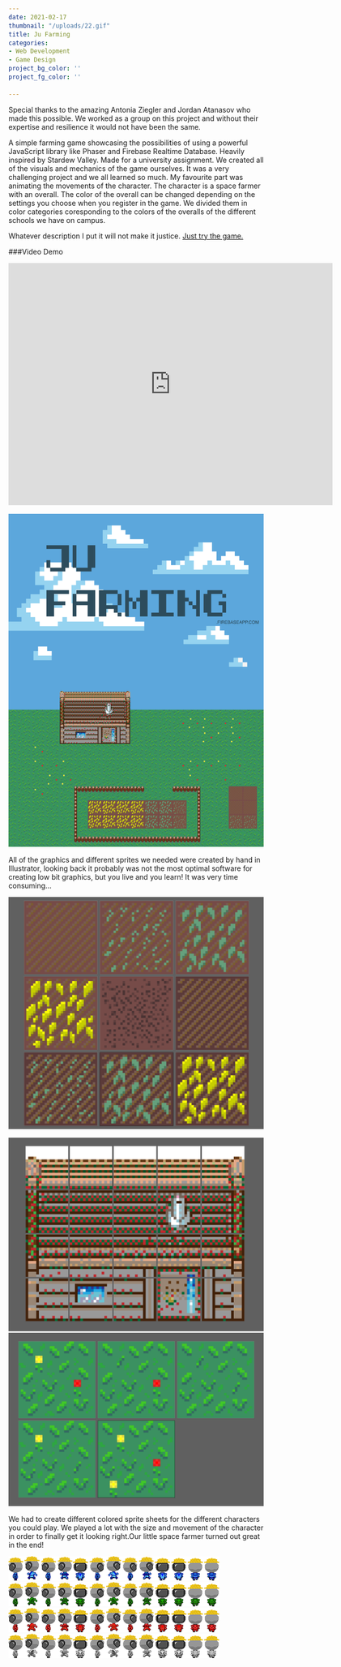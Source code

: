 ```yaml
---
date: 2021-02-17
thumbnail: "/uploads/22.gif"
title: Ju Farming
categories:
- Web Development
- Game Design
project_bg_color: ''
project_fg_color: ''

---
```

Special thanks to the amazing Antonia Ziegler and Jordan Atanasov who made this possible. We worked as a group on this project and without their expertise and resilience it would not have been the same.

A simple farming game showcasing the possibilities of using a powerful JavaScript library like Phaser and Firebase Realtime Database. Heavily inspired by Stardew Valley. Made for a university assignment. We created all of the visuals and mechanics of the game ourselves. It was a very challenging project and we all learned so much. My favourite part was animating the movements of the character. The character is a space farmer with an overall. The color of the overall can be changed depending on the settings you choose when you register in the game. We divided them in color categories coresponding to the colors of the overalls of the different schools we have on campus.

Whatever description I put it will not make it justice. [Just try the game.](https://jufarming.firebaseapp.com/)

\###Video Demo

<iframe src="https://player.vimeo.com/video/338441588" width="640" height="478" frameborder="0" allow="autoplay; fullscreen; picture-in-picture" allowfullscreen></iframe>

![](/uploads/21.png)

All of the graphics and different sprites we needed were created by hand in Illustrator, looking back it probably was not the most optimal software for creating low bit graphics, but you live and you learn! It was very time consuming...

![](/uploads/31.png)

![](/uploads/28.png)![](/uploads/30.png)

We had to create different colored sprite sheets for the different characters you could play. We played a lot with the size and movement of the character in order to finally get it looking right.Our little space farmer turned out great in the end!

![](/uploads/26.png)![](/uploads/25.png)![](/uploads/24.png)![](/uploads/23.png)